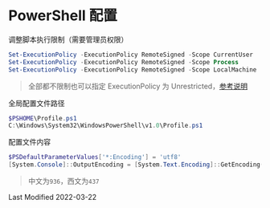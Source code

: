 # PowerShell 配置

调整脚本执行限制（需要管理员权限）

```powershell
Set-ExecutionPolicy -ExecutionPolicy RemoteSigned -Scope CurrentUser
Set-ExecutionPolicy -ExecutionPolicy RemoteSigned -Scope Process
Set-ExecutionPolicy -ExecutionPolicy RemoteSigned -Scope LocalMachine
```

> 全部都不限制也可以指定 ExecutionPolicy 为 Unrestricted，[参考说明](https://docs.microsoft.com/zh-cn/powershell/module/microsoft.powershell.core/about/about_execution_policies?view=powershell-7.2)

全局配置文件路径

```powershell
$PSHOME\Profile.ps1
C:\Windows\System32\WindowsPowerShell\v1.0\Profile.ps1
```

配置文件内容

```powershell
$PSDefaultParameterValues['*:Encoding'] = 'utf8'
[System.Console]::OutputEncoding = [System.Text.Encoding]::GetEncoding(65001)
```

> 中文为`936`，西文为`437`

Last Modified 2022-03-22
